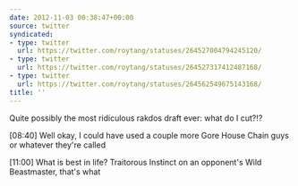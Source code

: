 ```yaml
---
date: 2012-11-03 00:38:47+00:00
source: twitter
syndicated:
- type: twitter
  url: https://twitter.com/roytang/statuses/264527004794245120/
- type: twitter
  url: https://twitter.com/roytang/statuses/264527317412487168/
- type: twitter
  url: https://twitter.com/roytang/statuses/264562549675143168/
title: ''
---
```


Quite possibly the most ridiculous rakdos draft ever: what do I cut?!?

<time>[08:40]</time> Well okay, I could have used a couple more Gore House Chain guys or whatever they're called

<time>[11:00]</time> What is best in life? Traitorous Instinct on an opponent's Wild Beastmaster, that's what